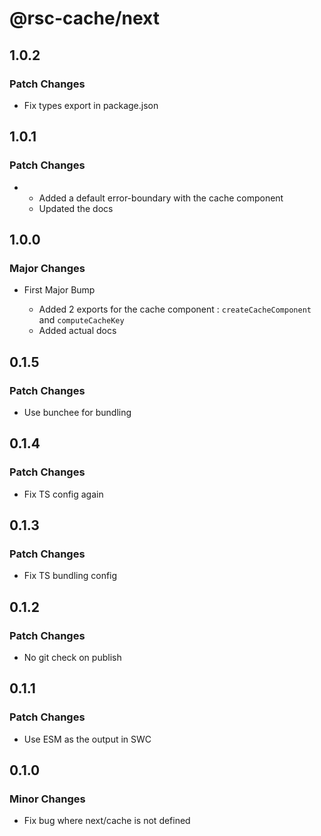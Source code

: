 # @rsc-cache/next

## 1.0.2

### Patch Changes

- Fix types export in package.json

## 1.0.1

### Patch Changes

- - Added a default error-boundary with the cache component
  - Updated the docs

## 1.0.0

### Major Changes

- First Major Bump

  - Added 2 exports for the cache component : `createCacheComponent` and `computeCacheKey`
  - Added actual docs

## 0.1.5

### Patch Changes

- Use bunchee for bundling

## 0.1.4

### Patch Changes

- Fix TS config again

## 0.1.3

### Patch Changes

- Fix TS bundling config

## 0.1.2

### Patch Changes

- No git check on publish

## 0.1.1

### Patch Changes

- Use ESM as the output in SWC

## 0.1.0

### Minor Changes

- Fix bug where next/cache is not defined
